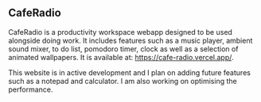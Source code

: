 ## CafeRadio

CafeRadio is a productivity workspace webapp designed to be used alongside doing work. It includes features such as a music player, ambient sound mixer, to do list, pomodoro timer, clock as well as a selection of animated wallpapers.
It is available at: https://cafe-radio.vercel.app/.

This website is in active development and I plan on adding future features such as a notepad and calculator. I am also working on optimising the performance.
